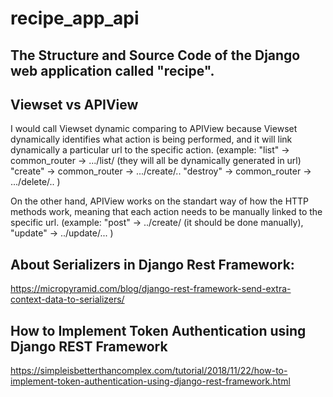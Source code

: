 # recipe_app_api
## The Structure and Source Code of the Django web application called "recipe".


## Viewset vs APIView

I would call Viewset dynamic comparing to APIView because Viewset dynamically identifies what action is being performed, and it will link dynamically a particular url to the specific action. (example: "list" -> common_router -> .../list/  (they will all be dynamically generated in url)
                                                 "create" -> common_router -> .../create/..
                                                 "destroy" -> common_router -> .../delete/.. )
                                                 
On the other hand, APIView works on the standart way of how the HTTP methods work, meaning that each action needs to be manually linked to the specific url.  (example: "post" -> ../create/ (it should be done manually),
                "update" -> ../update/... )  


## About Serializers in Django Rest Framework:

https://micropyramid.com/blog/django-rest-framework-send-extra-context-data-to-serializers/


## How to Implement Token Authentication using Django REST Framework

https://simpleisbetterthancomplex.com/tutorial/2018/11/22/how-to-implement-token-authentication-using-django-rest-framework.html
